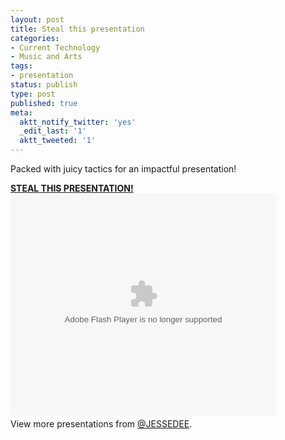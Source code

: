 ```yaml
---
layout: post
title: Steal this presentation
categories:
- Current Technology
- Music and Arts
tags:
- presentation
status: publish
type: post
published: true
meta:
  aktt_notify_twitter: 'yes'
  _edit_last: '1'
  aktt_tweeted: '1'
---
```

Packed with juicy tactics for an impactful presentation!
<div id="__ss_5038209" style="width: 425px;"><strong><a title="STEAL THIS PRESENTATION! " href="http://www.slideshare.net/GlobalGossip/steal-this-presentation-5038209">STEAL THIS PRESENTATION! </a></strong><object id="__sse5038209" classid="clsid:d27cdb6e-ae6d-11cf-96b8-444553540000" width="425" height="355" codebase="http://download.macromedia.com/pub/shockwave/cabs/flash/swflash.cab#version=6,0,40,0"><param name="allowFullScreen" value="true" /><param name="allowScriptAccess" value="always" /><param name="src" value="http://static.slidesharecdn.com/swf/ssplayer2.swf?doc=stealthispresentation-final-100823082633-phpapp02&amp;stripped_title=steal-this-presentation-5038209" /><param name="name" value="__sse5038209" /><param name="allowfullscreen" value="true" /><embed id="__sse5038209" type="application/x-shockwave-flash" width="425" height="355" src="http://static.slidesharecdn.com/swf/ssplayer2.swf?doc=stealthispresentation-final-100823082633-phpapp02&amp;stripped_title=steal-this-presentation-5038209" name="__sse5038209" allowscriptaccess="always" allowfullscreen="true"></embed></object>
<div style="padding: 5px 0 12px;">View more presentations from <a href="http://www.slideshare.net/GlobalGossip">@JESSEDEE</a>.</div>
</div>
